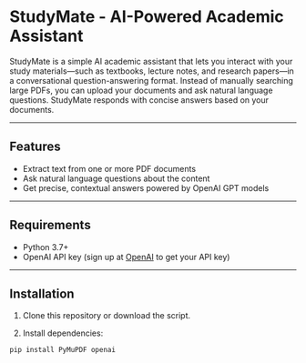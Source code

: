 # StudyMate - AI-Powered Academic Assistant

StudyMate is a simple AI academic assistant that lets you interact with your study materials—such as textbooks, lecture notes, and research papers—in a conversational question-answering format. Instead of manually searching large PDFs, you can upload your documents and ask natural language questions. StudyMate responds with concise answers based on your documents.

---

## Features

- Extract text from one or more PDF documents
- Ask natural language questions about the content
- Get precise, contextual answers powered by OpenAI GPT models

---

## Requirements

- Python 3.7+
- OpenAI API key (sign up at [OpenAI](https://openai.com/api) to get your API key)

---

## Installation

1. Clone this repository or download the script.

2. Install dependencies:

```bash
pip install PyMuPDF openai
